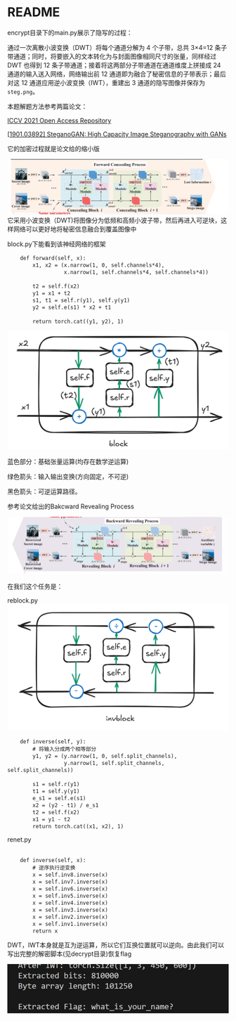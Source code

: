 # README

encrypt目录下的main.py展示了隐写的过程：

通过一次离散小波变换（DWT）将每个通道分解为 4 个子带，总共 3×4=12 条子带通道；同时，将要嵌入的文本转化为与封面图像相同尺寸的张量，同样经过 DWT 也得到 12 条子带通道；接着将这两部分子带通道在通道维度上拼接成 24 通道的输入送入网络，网络输出前 12 通道即为融合了秘密信息的子带表示；最后对这 12 通道应用逆小波变换（IWT），重建出 3 通道的隐写图像并保存为 `steg.png`。

本题解题方法参考两篇论文：

[ICCV 2021 Open Access Repository](https://openaccess.thecvf.com/content/ICCV2021/html/Jing_HiNet_Deep_Image_Hiding_by_Invertible_Network_ICCV_2021_paper.html?ref=https://githubhelp.com)

[[1901.03892\] SteganoGAN: High Capacity Image Steganography with GANs](https://arxiv.org/abs/1901.03892)

它的加密过程就是论文给的缩小版

![forward](./picture/forward.png)它采用小波变换（DWT)将图像分为低频和高频小波子带，然后再进入可逆块，这样网络可以更好地将秘密信息融合到覆盖图像中

block.py下能看到该神经网络的框架

```
    def forward(self, x):
        x1, x2 = (x.narrow(1, 0, self.channels*4),
                  x.narrow(1, self.channels*4, self.channels*4))

        t2 = self.f(x2)
        y1 = x1 + t2
        s1, t1 = self.r(y1), self.y(y1)
        y2 = self.e(s1) * x2 + t1

        return torch.cat((y1, y2), 1)
```



![block](./picture/block.png)

蓝色部分：基础张量运算(均存在数学逆运算)

绿色箭头：输入输出变换(方向固定，不可逆)

黑色箭头：可逆运算路径。

参考论文给出的Bakcward Revealing Process

![backward](./picture/backward.png)

在我们这个任务是：

reblock.py![ivblock](./picture/ivblock.png)

```
    def inverse(self, y):
        # 将输入分成两个相等部分
        y1, y2 = (y.narrow(1, 0, self.split_channels),
                  y.narrow(1, self.split_channels, self.split_channels))
        
        s1 = self.r(y1)
        t1 = self.y(y1)
        e_s1 = self.e(s1)
        x2 = (y2 - t1) / e_s1
        t2 = self.f(x2)
        x1 = y1 - t2
        return torch.cat((x1, x2), 1)
```

renet.py

```
    
    def inverse(self, x):
        # 逆序执行逆变换
        x = self.inv8.inverse(x)
        x = self.inv7.inverse(x)
        x = self.inv6.inverse(x)
        x = self.inv5.inverse(x)
        x = self.inv4.inverse(x)
        x = self.inv3.inverse(x)
        x = self.inv2.inverse(x)
        x = self.inv1.inverse(x)
        return x
```

DWT，IWT本身就是互为逆运算，所以它们互换位置就可以逆向。由此我们可以写出完整的解密脚本(见decrypt目录)恢复flag

![result](./picture/result.png)